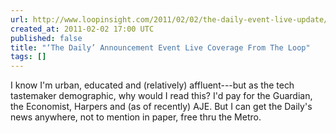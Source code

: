 ```yaml
---
url: http://www.loopinsight.com/2011/02/02/the-daily-event-live-update/
created_at: 2011-02-02 17:00 UTC
published: false
title: "‘The Daily’ Announcement Event Live Coverage From The Loop"
tags: []
---
```


I know I'm urban, educated and (relatively) affluent---but as the tech tastemaker demographic, why would I read this? I'd pay for the Guardian, the Economist, Harpers and (as of recently) AJE. But I can get the Daily's news anywhere, not to mention in paper, free thru the Metro.
